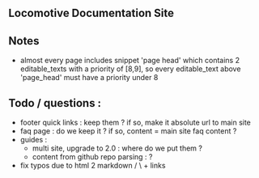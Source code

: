 ## Locomotive Documentation Site

## Notes

- almost every page includes snippet 'page head' which contains 2 editable_texts with a priority of [8,9], so every editable_text 
above 'page_head' must have a priority under 8



## Todo / questions :

- footer quick links : keep them ? if so, make it absolute url to main site
- faq page : do we keep it ? if so, content = main site faq content ?
- guides :
  - multi site, upgrade to 2.0 : where do we put them ?
  - content from github repo parsing : ?
- fix typos due to html 2 markdown / \ + links